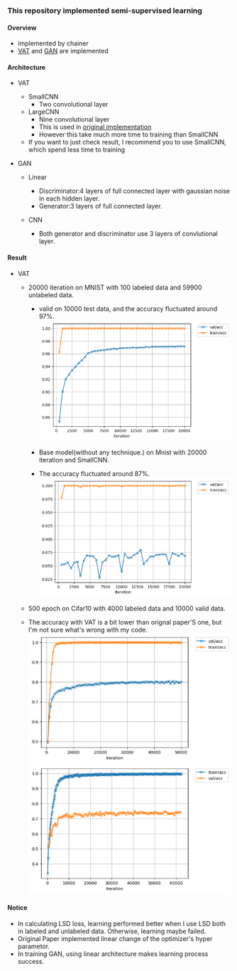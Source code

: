 ### This repository implemented semi-supervised learning

#### Overview
- implemented by chainer
- [VAT](https://arxiv.org/pdf/1704.03976) and [GAN](https://arxiv.org/abs/1606.03498) are implemented

#### Architecture
- VAT
  - SmallCNN
    - Two convolutional layer
  - LargeCNN
    - Nine convolutional layer
    - This is used in [original implementation](https://github.com/takerum/vat_chainer)
    - However this take much more time to training than SmallCNN
  - If you want to just check result, I recommend you to use SmallCNN, which spend less time to training

- GAN
  - Linear
    - Discriminator:4 layers of full connected layer with gaussian noise in each hidden layer.
    - Generator:3 layers of full connected layer.

  - CNN
    - Both generator and discriminator use 3 layers of convlutional layer.

#### Result
- VAT
  - 20000 iteration on MNIST with 100 labeled data and 59900 unlabeled data.
    - valid on 10000 test data, and the accuracy fluctuated around 97%.
    ![MNIST 20000 iteration with VAT and SmallCNN](https://github.com/min9813/SemiSupervisedLearning/blob/master/result_sample/mnist_vat_accuracy.png)

    - Base model(without any technique.) on Mnist with 20000 iteration and SmallCNN.
    - The accuracy fluctuated around 87%.
    ![MNIST 20000 iteration without any method(base) and SmallCNN](https://github.com/min9813/SemiSupervisedLearning/blob/master/result_sample/mnist_base_accuracy.png)

  - 500 epoch on Cifar10 with 4000 labeled data and 10000 valid data.
  - The accuracy with VAT is a bit lower than orignal paper'S one, but I'm not sure what's wrong with my code.
    ![CIFAR10 500 epoch with VAT and large cnn](https://github.com/min9813/SemiSupervisedLearning/blob/master/result_sample/cifar10_vat_accuracy.png)
    ![CIFAR10 500 epoch without any method(base) and large cnn](https://github.com/min9813/SemiSupervisedLearning/blob/master/result_sample/cifar10_base_accuracy.png)

#### Notice
- In calculating LSD loss, learning performed better when I use LSD both in labeled and unlabeled data. Otherwise, learning maybe failed.
- Original Paper implemented linear change of the optimizer's hyper parametor.
- In training GAN, using linear architecture makes learning process success.
